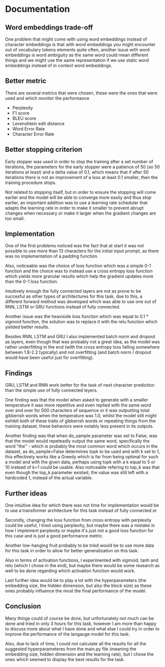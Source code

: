 # Documentation


## Word embeddings trade-off

One problem that might come with using word embeddings instead of character 
embeddings is that with word embeddings you might encounter out of vocabulary tokens elements quite often, another issue with word embeddings is word ambiguity as the same word could mean different things and we might use the same representation if we use static word embeddings instead of in context word embeddings.

## Better metric

There are several metrics that were chosen, these were the ones that were used and 
which monitor the performance 

- Perplexity
- F1 score
- BLEU score 
- Levenshtein edit distance
- Word Error Rate
- Character Error Rate

## Better stopping criterion

Early stopper was used in order to stop the training after a set number of 
iterations, the parameters for the early stopper were a patience of 50 (so 50 
iterations at least) and a delta value of 0.1, which means that if after 50 
iterations there is not an improvement of a loss at least 0.1 smaller, then the 
training procedure stops.

Not related to stopping itself, but in order to ensure the stopping will come 
earlier and the model will be able to converge more easily and thus stop earlier, an 
important addition was to use a learning rate scheduler that adapts the learning 
rate in order to make it smaller to prevent abrupt changes when necessary or make it 
larger when the gradient changes are too small.

## Implementation

One of the first problems noticed was the fact that at start it was not possible to 
use more than 13 characters for the initial input prompt, as there was no 
implementation of a padding function.

Also, noticeable was the choice of loss function which was a simple 0-1 function and 
the choice was to instead use a cross entropy loss function which yields more 
granular results which help the gradient updates more than the 0-1 loss function.

Intuitively enough the fully connected layers are not as prone to be succesful as 
other types of architectures for this task, due to this, a different forward method 
was developed which was able to use one out of RNN, LSTM or GRU functions instead of 
fully connected.

Another issue was the heaviside loss function which was equal to 0.1 * sigmoid 
function, the solution was to replace it with the relu function which yielded better 
results.

Besides RNN, LSTM and GRU I also implemented batch norm and dropout as layers, even 
though that was probably not a great idea, as the model was rather underfitting 
in the end (with the cross entropy loss falling somewhere between 1.8-2.2 typically)
and not overfitting (and batch norm / dropout would have been useful just 
for overfitting).

## Findings

GRU, LSTM and RNN work better for the task of next character prediction than the 
simple use of fully connected leyers.

One finding was that the model when asked to generate with a smaller temperature it 
was more repetitive and even replied with the same word over and over for 500 
characters of sequence or it was outputting total gibberish words when the 
temperature was 1.0, whilst the model still might exhibit both of these traits of 
gibberish words or repeating things from the training dataset, these behaviors were 
notably less present in its outputs. 

Another finding was that when do_sample parameter was set to False, was that the 
model would repeteadly output the same word, specifically the word "the" - which is 
probably the most common word which occurs in the dataset, as do_sample=False 
determines topk to be used and with k set to 1, this effectively works like a Greedy 
which is far from being optimal for such a model and with the given data, perhaps 
using topk with a k equal to 5 or 10 instead of k=1 could be usable. Also noticeable 
refering to top_k was that even though the top_k parameter existed, the value was 
still left with a hardcoded 1, instead of the actual variable.


## Further ideas

One intuitive idea for which there was not time for implementation would be to use a 
transformer architecture for this task instead of fully connected or

Secondly, changing the loss function from cross entropy with perplexity could be 
useful, I tried using perplexity, but maybe there was a mistake in how I implement 
perplexity or maybe it's just not a good loss function for this case and is just a 
good performance metric.

Another low-hanging fruit probably to be tried would be to use more data for this 
task in order to allow for better generalization on this task.

Also in terms of activation functions, I experimented with sigmoid, tanh and relu 
(which I chose in the end), but maybe there would be some research as well to be 
done regarding which activation function would work.

Last further idea would be to play a lot with the hyperparameters (the embedding 
size, the hidden dimension, but also the block size) as these ones probably 
influence the most the final performance of the model.

## Conclusion

Many things could of course be done, but unfortunately not much can be done and 
tried in only 3 hours for this task, however I am more than happy to discuss more 
about what I have done and what else I could try in order to improve the performance 
of the langauge model for this task.

Also, due to lack of time, I could not calculate all the results for all the 
suggested hyperparameteres from the main.py file (meaning the embedding size, 
hidden dimension and the learning rate), but I chose the ones which seemed to 
display the best results for the task.
